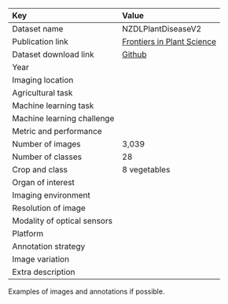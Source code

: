 
| Key                         | Value                                                                                             |
|:----------------------------|:--------------------------------------------------------------------------------------------------|
| Dataset name                | NZDLPlantDiseaseV2                                                                                |
| Publication link            | [Frontiers in Plant Science](https://www.frontiersin.org/articles/10.3389/fpls.2022.1008079/full) |
| Dataset download link       | [Github](https://github.com/kmarif/NZDLPlantDisease-v2)                                           |
| Year                        |                                                                                                   |
| Imaging location            |                                                                                                   |
| Agricultural task           |                                                                                                   |
| Machine learning task       |                                                                                                   |
| Machine learning challenge  |                                                                                                   |
| Metric and performance      |                                                                                                   |
| Number of images            | 3,039                                                                                             |
| Number of classes           | 28                                                                                                |
| Crop and class              | 8 vegetables                                                                                      |
| Organ of interest           |                                                                                                   |
| Imaging environment         |                                                                                                   |
| Resolution of image         |                                                                                                   |
| Modality of optical sensors |                                                                                                   |
| Platform                    |                                                                                                   |
| Annotation strategy         |                                                                                                   |
| Image variation             |                                                                                                   |
| Extra description           |                                                                                                   |


Examples of images and annotations if possible.
